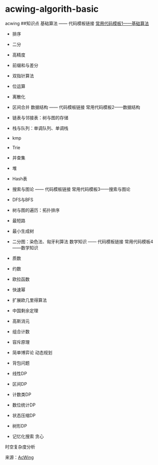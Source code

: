 # acwing-algorith-basic
acwing
##知识点
基础算法 —— 代码模板链接 [常用代码模板1——基础算法](https://www.acwing.com/blog/content/277/)

- 排序
- 二分
- 高精度
- 前缀和与差分
- 双指针算法
- 位运算
- 离散化
- 区间合并
数据结构 —— 代码模板链接 常用代码模板2——数据结构

- 链表与邻接表：树与图的存储
- 栈与队列：单调队列、单调栈
- kmp
- Trie
- 并查集
- 堆
- Hash表
- 搜索与图论 —— 代码模板链接 常用代码模板3——搜索与图论

- DFS与BFS
- 树与图的遍历：拓扑排序
- 最短路
- 最小生成树
- 二分图：染色法、匈牙利算法
数学知识 —— 代码模板链接 常用代码模板4——数学知识

- 质数
- 约数
- 欧拉函数
- 快速幂
- 扩展欧几里得算法
- 中国剩余定理
- 高斯消元
- 组合计数
- 容斥原理
- 简单博弈论
动态规划

- 背包问题
- 线性DP
- 区间DP
- 计数类DP
- 数位统计DP
- 状态压缩DP
- 树形DP
- 记忆化搜索
贪心

时空复杂度分析



来源：[AcWing](https://www.acwing.com/activity/content/introduction/11/)
